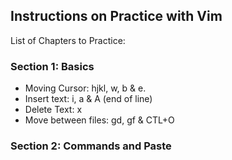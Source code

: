 ## Instructions on Practice with Vim
List of Chapters to Practice:

### Section 1: Basics
- Moving Cursor: hjkl, w, b & e.
- Insert text: i, a & A (end of line)
- Delete Text: x
- Move between files: gd, gf & CTL+O

### Section 2: Commands and Paste
